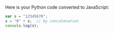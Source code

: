 Here is your Python code converted to JavaScript:

```javascript
var s = "12345678";
s = "0" + s;  // by concatenation
console.log(s);
```
